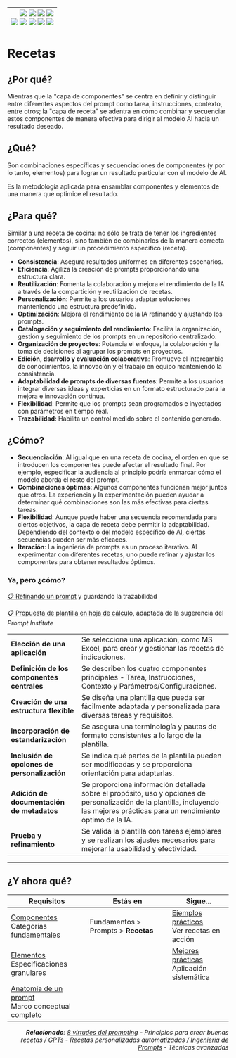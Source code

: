 <div align=right>

|[![](https://img.shields.io/badge/-Inicio-FFF?style=flat&logo=Emlakjet&logoColor=black)](/README.md) [![](https://img.shields.io/badge/-Introducción-FFF?style=flat&logo=abbrobotstudio&logoColor=black)](/documentos/intro.md) [![](https://img.shields.io/badge/-Modelos_de_lenguaje-FFF?style=flat&logo=LiveChat&logoColor=black)](/documentos/LLMs.md) [![](https://img.shields.io/badge/-Panorámica-FFF?style=flat&logo=openstreetmap&logoColor=black)](/documentos/panoramica.md)<br>  [![](https://img.shields.io/badge/-Prompts-FFF?style=flat&logo=Proton&logoColor=black)](/documentos/prompts/README.md) [![](https://img.shields.io/badge/-Ing,_de_prompts-FFF?style=flat&logo=googleearthengine&logoColor=black)](/documentos/ingenieriaDePrompts/README.md) [![](https://img.shields.io/badge/-Patrones-FFF?style=flat&logo=textpattern&logoColor=black)](/documentos/ingenieriaDePrompts/patrones/README.md) [![](https://img.shields.io/badge/8vP-FFF?style=flat&logo=v8&logoColor=black)](/documentos/prompts/mejoresPracticas/8virtudesDelPrompting.md) [![](https://img.shields.io/badge/-Casos_de_uso-FFF?style=flat&logo=gitbook&logoColor=black)](/documentos/casosDeUso/README.md)|
|-:|

</div>

# Recetas

## ¿Por qué?

Mientras que la "capa de componentes" se centra en definir y distinguir entre diferentes aspectos del prompt como tarea, instrucciones, contexto, entre otros; la "capa de receta" se adentra en cómo combinar y secuenciar estos componentes de manera efectiva para dirigir al modelo AI hacia un resultado deseado.

## ¿Qué?

Son combinaciones específicas y secuenciaciones de componentes (y por lo tanto, elementos) para lograr un resultado particular con el modelo de AI.

Es la metodología aplicada para ensamblar componentes y elementos de una manera que optimice el resultado.

## ¿Para qué?

Similar a una receta de cocina: no sólo se trata de tener los ingredientes correctos (elementos), sino también de combinarlos de la manera correcta (componentes) y seguir un procedimiento específico (receta).

- **Consistencia**: Asegura resultados uniformes en diferentes escenarios.
- **Eficiencia**: Agiliza la creación de prompts proporcionando una estructura clara.
- **Reutilización**: Fomenta la colaboración y mejora el rendimiento de la IA a través de la compartición y reutilización de recetas.
- **Personalización**: Permite a los usuarios adaptar soluciones manteniendo una estructura predefinida.
- **Optimización**: Mejora el rendimiento de la IA refinando y ajustando los prompts.
- **Catalogación y seguimiento del rendimiento**: Facilita la organización, gestión y seguimiento de los prompts en un repositorio centralizado.
- **Organización de proyectos**: Potencia el enfoque, la colaboración y la toma de decisiones al agrupar los prompts en proyectos.
- **Edición, dsarrollo y evaluación colaborativa**: Promueve el intercambio de conocimientos, la innovación y el trabajo en equipo manteniendo la consistencia.
- **Adaptabilidad de prompts de diversas fuentes**: Permite a los usuarios integrar diversas ideas y experticias en un formato estructurado para la mejora e innovación continua.
- **Flexibilidad**: Permite que los prompts sean programados e inyectados con parámetros en tiempo real.
- **Trazabilidad**: Habilita un control medido sobre el contenido generado.

## ¿Cómo?

- **Secuenciación**: Al igual que en una receta de cocina, el orden en que se introducen los componentes puede afectar el resultado final. Por ejemplo, especificar la audiencia al principio podría enmarcar cómo el modelo aborda el resto del prompt.
- **Combinaciones óptimas**: Algunos componentes funcionan mejor juntos que otros. La experiencia y la experimentación pueden ayudar a determinar qué combinaciones son las más efectivas para ciertas tareas.
- **Flexibilidad**: Aunque puede haber una secuencia recomendada para ciertos objetivos, la capa de receta debe permitir la adaptabilidad. Dependiendo del contexto o del modelo específico de AI, ciertas secuencias pueden ser más eficaces.
- **Iteración**: La ingeniería de prompts es un proceso iterativo. Al experimentar con diferentes recetas, uno puede refinar y ajustar los componentes para obtener resultados óptimos.

### Ya, pero ¿cómo?

[📋 Refinando un prompt](https://docs.google.com/spreadsheets/d/1nYGPwIwWd8x8eVpCEJ6pJnKO-OxhfSlaGpeCdDE3x-I/edit?usp=sharing) y guardando la trazabilidad

[📋 Propuesta de plantilla en hoja de cálculo](https://docs.google.com/spreadsheets/d/12ZWrmk_hv4i6X0tUPkBYEHCHynxTdQNHClmBFpjqbJc/edit?usp=sharing), adaptada de la sugerencia del *Prompt Institute*

|||
|-|-|
**Elección de una aplicación**|Se selecciona una aplicación, como MS Excel, para crear y gestionar las recetas de indicaciones.
**Definición de los componentes centrales**|Se describen los cuatro componentes principales - Tarea, Instrucciones, Contexto y Parámetros/Configuraciones.
**Creación de una estructura flexible**|Se diseña una plantilla que pueda ser fácilmente adaptada y personalizada para diversas tareas y requisitos.
**Incorporación de estandarización**|Se asegura una terminología y pautas de formato consistentes a lo largo de la plantilla.
**Inclusión de opciones de personalización**|Se indica qué partes de la plantilla pueden ser modificadas y se proporciona orientación para adaptarlas.
**Adición de documentación de metadatos**|Se proporciona información detallada sobre el propósito, uso y opciones de personalización de la plantilla, incluyendo las mejores prácticas para un rendimiento óptimo de la IA.
**Prueba y refinamiento**|Se valida la plantilla con tareas ejemplares y se realizan los ajustes necesarios para mejorar la usabilidad y efectividad.

---

## ¿Y ahora qué?

<div align=right>

|Requisitos|Estás en|Sigue...|
|-|-|-|
|[Componentes](componentes.md)<br>Categorías fundamentales|Fundamentos > Prompts > **Recetas**|[Ejemplos prácticos](ejemplos.md)<br>Ver recetas en acción
|[Elementos](elementos.md)<br>Especificaciones granulares||[Mejores prácticas](mejoresPracticas/README.md)<br>Aplicación sistemática
|[Anatomía de un prompt](anatomia.md)<br>Marco conceptual completo|||

<i>**Relacionado**: [8 virtudes del prompting](mejoresPracticas/8virtudesDelPrompting.md) - Principios para crear buenas recetas / [GPTs](GPTs.md) - Recetas personalizadas automatizadas / [Ingeniería de Prompts](../ingenieriaDePrompts/README.md) - Técnicas avanzadas</i>

</div>